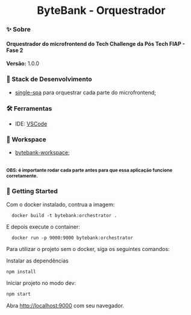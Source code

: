 <h1 align="center">ByteBank - Orquestrador</h1>

### ✨ Sobre

<h4>Orquestrador do microfrontend do Tech Challenge da Pós Tech FIAP - Fase 2</h4>

<b>Versão:</b> 1.0.0

### 📌 Stack de Desenvolvimento

- [single-spa](https://single-spa.js.org/) para orquestrar cada parte do microfrontend;

### 🛠 Ferramentas
- IDE: [VSCode](https://code.visualstudio.com/)

### 🎲 Workspace
- [bytebank-workspace](https://github.com/beatrizsantiago/bytebank-workspace);
<br />
<b><span style="font-size: 0.75rem">OBS: é importante rodar cada parte antes para que essa aplicação funcione corretamente.</span></b>

### 🎯 Getting Started

Com o docker instalado, contrua a imagem:

  ```
    docker build -t bytebank:orchestrator .
  ```

E depois execute o container:

  ```
    docker run -p 9000:9000 bytebank:orchestrator
  ```

Para utilizar o projeto sem o docker, siga os seguintes comandos:

Instalar as dependências

```bash
npm install
```

Iniciar projeto no modo dev:

```bash
npm start
```

Abra [http://localhost:9000](http://localhost:9000) com seu navegador.
